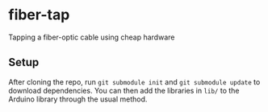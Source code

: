 fiber-tap
=========

Tapping a fiber-optic cable using cheap hardware

Setup
-----
After cloning the repo, run ``git submodule init`` and ``git submodule update`` to download dependencies.
You can then add the libraries in ``lib/`` to the Arduino library through the usual method.
